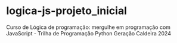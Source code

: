 # logica-js-projeto_inicial
 Curso de Lógica de programação: mergulhe em programação com JavaScript - Trilha de Programação Python Geração Caldeira 2024
